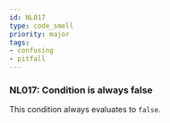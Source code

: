 ```yaml
---
id: NL017
type: code_smell
priority: major
tags:
- confusing 
- pitfall 
---
```


### NL017: Condition is always false
This condition always evaluates to `false`.
